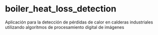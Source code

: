 # boiler_heat_loss_detection
Aplicación para la detección de pérdidas de calor en calderas industriales utilizando algoritmos de procesamiento digital de imágenes
